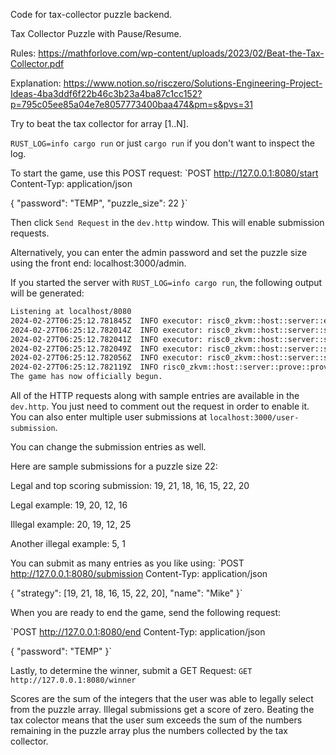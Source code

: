 Code for tax-collector puzzle backend.

Tax Collector Puzzle with Pause/Resume.

Rules: https://mathforlove.com/wp-content/uploads/2023/02/Beat-the-Tax-Collector.pdf

Explanation: https://www.notion.so/risczero/Solutions-Engineering-Project-Ideas-4ba3ddf6f22b46c3b23a4ba87c1cc152?p=795c05ee85a04e7e8057773400baa474&pm=s&pvs=31

Try to beat the tax collector for array [1..N].

`RUST_LOG=info cargo run` or just `cargo run` if you don't want to inspect the log.

To start the game, use this POST request:
`POST http://127.0.0.1:8080/start
Content-Typ: application/json

{
"password": "TEMP",
"puzzle_size": 22
}`

Then click `Send Request` in the `dev.http` window. This will enable submission requests.

Alternatively, you can enter the admin password and set the puzzle size using the front end: localhost:3000/admin.

If you started the server with `RUST_LOG=info cargo run`, the following output will be generated:

```bash
Listening at localhost/8080
2024-02-27T06:25:12.781845Z  INFO executor: risc0_zkvm::host::server::exec::executor: execution time: 22.6ms
2024-02-27T06:25:12.782014Z  INFO executor: risc0_zkvm::host::server::session: number of segments: 1
2024-02-27T06:25:12.782041Z  INFO executor: risc0_zkvm::host::server::session: total cycles: 131072
2024-02-27T06:25:12.782049Z  INFO executor: risc0_zkvm::host::server::session: user cycles: 27414
2024-02-27T06:25:12.782056Z  INFO executor: risc0_zkvm::host::server::session: cycle efficiency: 20%
2024-02-27T06:25:12.782119Z  INFO risc0_zkvm::host::server::prove::prover_impl: prove_session: cpu, exit_code = Paused(0), journal = Some("")
The game has now officially begun.
```

All of the HTTP requests along with sample entries are available in the `dev.http`. You just need to comment out the request in order to enable it. You can also enter multiple user submissions at `localhost:3000/user-submission`.

You can change the submission entries as well.

Here are sample submissions for a puzzle size 22:

Legal and top scoring submission: 19, 21, 18, 16, 15, 22, 20

Legal example: 19, 20, 12, 16

Illegal example: 20, 19, 12, 25

Another illegal example: 5, 1

You can submit as many entries as you like using:
`POST http://127.0.0.1:8080/submission
Content-Typ: application/json

{
"strategy": [19, 21, 18, 16, 15, 22, 20],
"name": "Mike"
}`

When you are ready to end the game, send the following request:

`POST http://127.0.0.1:8080/end
Content-Typ: application/json

{
"password": "TEMP"
}`

Lastly, to determine the winner, submit a GET Request:
`GET http://127.0.0.1:8080/winner`

Scores are the sum of the integers that the user was able to legally select from the puzzle array. Illegal submissions get a score of zero. Beating the tax colector means that the user sum exceeds the sum of the numbers remaining in the puzzle array plus the numbers collected by the tax collector.
